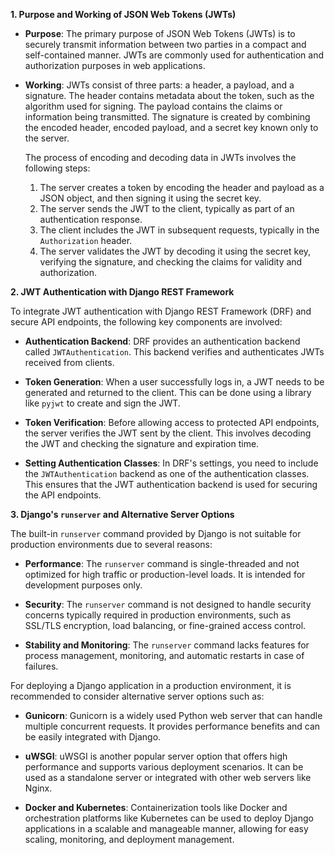**1. Purpose and Working of JSON Web Tokens (JWTs)**

- **Purpose**: The primary purpose of JSON Web Tokens (JWTs) is to securely transmit information between two parties in a compact and self-contained manner. JWTs are commonly used for authentication and authorization purposes in web applications.

- **Working**: JWTs consist of three parts: a header, a payload, and a signature. The header contains metadata about the token, such as the algorithm used for signing. The payload contains the claims or information being transmitted. The signature is created by combining the encoded header, encoded payload, and a secret key known only to the server.

  The process of encoding and decoding data in JWTs involves the following steps:
  1. The server creates a token by encoding the header and payload as a JSON object, and then signing it using the secret key.
  2. The server sends the JWT to the client, typically as part of an authentication response.
  3. The client includes the JWT in subsequent requests, typically in the `Authorization` header.
  4. The server validates the JWT by decoding it using the secret key, verifying the signature, and checking the claims for validity and authorization.

**2. JWT Authentication with Django REST Framework**

To integrate JWT authentication with Django REST Framework (DRF) and secure API endpoints, the following key components are involved:

- **Authentication Backend**: DRF provides an authentication backend called `JWTAuthentication`. This backend verifies and authenticates JWTs received from clients.

- **Token Generation**: When a user successfully logs in, a JWT needs to be generated and returned to the client. This can be done using a library like `pyjwt` to create and sign the JWT.

- **Token Verification**: Before allowing access to protected API endpoints, the server verifies the JWT sent by the client. This involves decoding the JWT and checking the signature and expiration time.

- **Setting Authentication Classes**: In DRF's settings, you need to include the `JWTAuthentication` backend as one of the authentication classes. This ensures that the JWT authentication backend is used for securing the API endpoints.

**3. Django's `runserver` and Alternative Server Options**

The built-in `runserver` command provided by Django is not suitable for production environments due to several reasons:

- **Performance**: The `runserver` command is single-threaded and not optimized for high traffic or production-level loads. It is intended for development purposes only.

- **Security**: The `runserver` command is not designed to handle security concerns typically required in production environments, such as SSL/TLS encryption, load balancing, or fine-grained access control.

- **Stability and Monitoring**: The `runserver` command lacks features for process management, monitoring, and automatic restarts in case of failures.

For deploying a Django application in a production environment, it is recommended to consider alternative server options such as:

- **Gunicorn**: Gunicorn is a widely used Python web server that can handle multiple concurrent requests. It provides performance benefits and can be easily integrated with Django.

- **uWSGI**: uWSGI is another popular server option that offers high performance and supports various deployment scenarios. It can be used as a standalone server or integrated with other web servers like Nginx.

- **Docker and Kubernetes**: Containerization tools like Docker and orchestration platforms like Kubernetes can be used to deploy Django applications in a scalable and manageable manner, allowing for easy scaling, monitoring, and deployment management.


